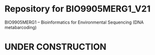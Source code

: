 # Repository for BIO9905MERG1_V21
BIO9905MERG1 – Bioinformatics for Environmental Sequencing (DNA metabarcoding)

# UNDER CONSTRUCTION 
